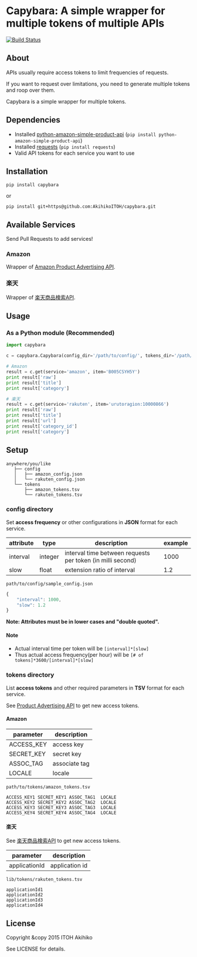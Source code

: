 # Capybara: A simple wrapper for multiple tokens of multiple APIs

[![Build Status](https://travis-ci.org/AkihikoITOH/capybara.svg?branch=master)](https://travis-ci.org/AkihikoITOH/capybara)

## About
APIs usually require access tokens to limit frequencies of requests.

If you want to request over limitations, you need to generate multiple tokens and roop over them.

Capybara is a simple wrapper for multiple tokens.

## Dependencies

* Installed [python-amazon-simple-product-api](https://github.com/yoavaviram/python-amazon-simple-product-api) (`pip install python-amazon-simple-product-api`)
* Installed [requests](http://docs.python-requests.org/en/latest/) (`pip install requests`)
* Valid API tokens for each service you want to use

## Installation

```
pip install capybara
```

or 

```
pip install git+https@github.com:AkihikoITOH/capybara.git
```

## Available Services
Send Pull Requests to add services!

### Amazon
Wrapper of [Amazon Product Advertising API](https://affiliate.amazon.co.jp/gp/advertising/api/detail/main.html).

### 楽天
Wrapper of [楽天商品検索API](https://webservice.rakuten.co.jp/api/ichibaitemsearch/).

## Usage

### As a Python module (**Recommended**)

``` python
import capybara

c = capybara.Capybara(config_dir='/path/to/config/', tokens_dir='/path/to/tokens/')

# Amazon
result = c.get(service='amazon', item='B005CSYH5Y')
print result['raw']
print result['title']
print result['category']

# 楽天
result = c.get(service='rakuten', item='urutoragion:10000866')
print result['raw']
print result['title']
print result['url']
print result['category_id']
print result['category']
```

## Setup

```
anywhere/you/like
   ├── config
   │   ├── amazon_config.json
   │   └── rakuten_config.json
   └── tokens
       ├── amazon_tokens.tsv
       └── rakuten_tokens.tsv
```

### config directory

Set **access frequency** or other configurations in **JSON** format for each service.

|attribute|type|description|example|
|---------|----|-----------|-------|
|interval|integer|interval time between requests per token (in milli second)|1000|
|slow|float|extension ratio of interval|1.2|

`path/to/config/sample_config.json`

``` javascript
{
    "interval": 1000,
    "slow": 1.2
}
```

**Note: Attributes must be in lower cases and "double quoted".**

#### Note

* Actual interval time per token will be `[interval]*[slow]`
* Thus actual access frequency(per hour) will be `[# of tokens]*3600/[interval]*[slow]`

### tokens directory

List **access tokens** and other required parameters in **TSV** format for each service.

See [Product Advertising API](https://affiliate-program.amazon.com/gp/advertising/api/detail/main.html) to get new access tokens.

#### Amazon

|parameter|description|
|---------|-----------|
|ACCESS_KEY| access key |
|SECRET_KEY| secret key |
|ASSOC_TAG| associate tag |
|LOCALE| locale |

`path/to/tokens/amazon_tokens.tsv`

```
ACCESS_KEY1 SECRET_KEY1 ASSOC_TAG1  LOCALE
ACCESS_KEY2 SECRET_KEY2 ASSOC_TAG2  LOCALE
ACCESS_KEY3 SECRET_KEY3 ASSOC_TAG3  LOCALE
ACCESS_KEY4 SECRET_KEY4 ASSOC_TAG4  LOCALE
```

#### 楽天

See [楽天商品検索API](https://webservice.rakuten.co.jp/api/ichibaitemsearch/) to get new access tokens.

|parameter|description|
|---------|-----------|
|applicationId| application id |

`lib/tokens/rakuten_tokens.tsv`

```
applicationId1
applicationId2
applicationId3
applicationId4
```
## License

Copyright &copy 2015 ITOH Akihiko

See LICENSE for details.
